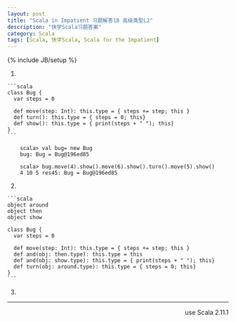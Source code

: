 ```yaml
---
layout: post
title: "Scala in Impatient 习题解答18 高级类型L2"
description: "快学Scala习题答案"
category: Scala
tags: [Scala, 快学Scala, Scala for the Impatient]
---
```

{% include JB/setup %}

1. 

    ```scala
    class Bug {
      var steps = 0

      def move(step: Int): this.type = { steps += step; this }
      def turn(): this.type = { steps = 0; this}
      def show(): this.type = { print(steps + " "); this}
    }
    ```

        scala> val bug= new Bug
        bug: Bug = Bug@196ed85

        scala> bug.move(4).show().move(6).show().turn().move(5).show()
        4 10 5 res45: Bug = Bug@196ed85

2. 

    ```scala
    object around
    object then
    object show

    class Bug {
      var steps = 0

      def move(step: Int): this.type = { steps += step; this }
      def and(obj: then.type): this.type = this
      def and(obj: show.type): this.type = { print(steps + " "); this}
      def turn(obj: around.type): this.type = { steps = 0; this}
    }
    ```

3. 


----
<div align="right">use Scala 2.11.1</div>

